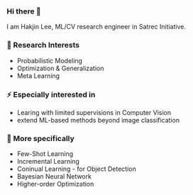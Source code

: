 ### Hi there 👋
I am Hakjin Lee, ML/CV research engineer in Satrec Initiative.

### 🔭 Research Interests
* Probabilistic Modeling
* Optimization & Generalization
* Meta Learning

### ⚡ Especially interested in
* Learing with limited supervisions in Computer Vision
* extend ML-based methods beyond image classification

### 🤔 More specifically
* Few-Shot Learning
* Incremental Learning
* Coninual Learning - for Object Detection
* Bayesian Neural Network
* Higher-order Optimization

<!--
**nijkah/nijkah** is a ✨ _special_ ✨ repository because its `README.md` (this file) appears on your GitHub profile.

Here are some ideas to get you started:

- 🔭 I’m currently working on ...
- 🌱 I’m currently learning ...
- 👯 I’m looking to collaborate on ...
- 🤔 I’m looking for help with ...
- 💬 Ask me about ...
- 📫 How to reach me: ...
- 😄 Pronouns: ...
- ⚡ Fun fact: ...
-->
